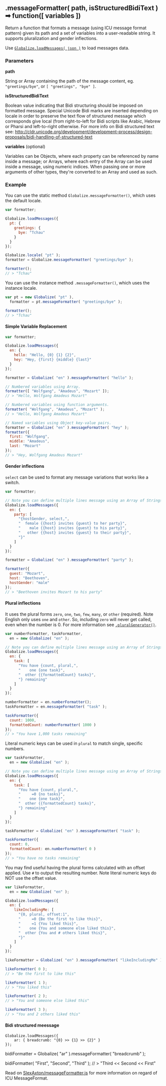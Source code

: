 ## .messageFormatter( path, isStructuredBidiText ) ➡ function([ variables ])

Return a function that formats a message (using ICU message format pattern)
given its path and a set of variables into a user-readable string. It supports
pluralization and gender inflections.

Use [`Globalize.loadMessages( json )`](./load-messages.md) to load
messages data.

### Parameters

**path**

String or Array containing the path of the message content, eg.
`"greetings/bye"`, or `[ "greetings", "bye" ]`.

**isStructuredBidiText**

Boolean value indicating that Bidi structuring should be imposed on formatted message.
Special Unicode Bidi marks are inserted depending on locale in order to preserve the text 
flow of structured message which corresponds give local (from right-to-left for Bidi scripts 
like Arabic, Hebrew or Pharsi and left-to-right otherwise.
For more info on Bidi structured text see: 
http://cldr.unicode.org/development/development-process/design-proposals/bidi-handling-of-structured-text

**variables** (optional)

Variables can be Objects, where each property can be referenced by name inside a
message; or Arrays, where each entry of the Array can be used inside a message,
using numeric indices. When passing one or more arguments of other types,
they're converted to an Array and used as such.

### Example

You can use the static method `Globalize.messageFormatter()`, which uses the default
locale.

```javascript
var formatter;

Globalize.loadMessages({
  pt: {
    greetings: {
      bye: "Tchau"
    }
  }
});

Globalize.locale( "pt" );
formatter = Globalize.messageFormatter( "greetings/bye" );

formatter();
// > "Tchau"
```

You can use the instance method `.messageFormatter()`, which uses the instance locale.

```javascript
var pt = new Globalize( "pt" ),
  formatter = pt.messageFormatter( "greetings/bye" );

formatter();
// > "Tchau"
```

#### Simple Variable Replacement

```javascript
var formatter;

Globalize.loadMessages({
  en: {
    hello: "Hello, {0} {1} {2}",
    hey: "Hey, {first} {middle} {last}"
  }
});

formatter = Globalize( "en" ).messageFormatter( "hello" );

// Numbered variables using Array.
formatter([ "Wolfgang", "Amadeus", "Mozart" ]);
// > "Hello, Wolfgang Amadeus Mozart"

// Numbered variables using function arguments.
formatter( "Wolfgang", "Amadeus", "Mozart" );
// > "Hello, Wolfgang Amadeus Mozart"

// Named variables using Object key-value pairs.
formatter = Globalize( "en" ).messageFormatter( "hey" );
formatter({
  first: "Wolfgang",
  middle: "Amadeus",
  last: "Mozart"
});
// > "Hey, Wolfgang Amadeus Mozart"
```

#### Gender inflections

`select` can be used to format any message variations that works like a switch.

```javascript
var formatter;

// Note you can define multiple lines message using an Array of Strings.
Globalize.loadMessages({
  en: {
    party: [
      "{hostGender, select,",
      "  female {{host} invites {guest} to her party}",
      "    male {{host} invites {guest} to his party}",
      "   other {{host} invites {guest} to their party}",
      "}"
    ]
  }
});

formatter = Globalize( "en" ).messageFormatter( "party" );

formatter({
  guest: "Mozart",
  host: "Beethoven",
  hostGender: "male"
});
// > "Beethoven invites Mozart to his party"
```

#### Plural inflections

It uses the plural forms `zero`, `one`, `two`, `few`, `many`, or `other`
(required). Note English only uses `one` and `other`.  So, including `zero` will
never get called, even when the number is 0. For more information see
[`.pluralGenerator()`](../plural/plural-generator.md).

```javascript
var numberFormatter, taskFormatter,
  en = new Globalize( "en" );

// Note you can define multiple lines message using an Array of Strings.
Globalize.loadMessages({
  en: {
    task: [
      "You have {count, plural,",
      "    one {one task}",
      "  other {{formattedCount} tasks}",
      "} remaining"
    ]
  }
});

numberFormatter = en.numberFormatter();
taskFormatter = en.messageFormatter( "task" );

taskFormatter({
  count: 1000,
  formattedCount: numberFormatter( 1000 )
});
// > "You have 1,000 tasks remaining"
```

Literal numeric keys can be used in `plural` to match single, specific numbers.

```javascript
var taskFormatter,
  en = new Globalize( "en" );

// Note you can define multiple lines message using an Array of Strings.
Globalize.loadMessages({
  en: {
    task: [
      "You have {count, plural,",
      "     =0 {no tasks}",
      "    one {one task}",
      "  other {{formattedCount} tasks}",
      "} remaining"
    ]
  }
});

taskFormatter = Globalize( "en" ).messageFormatter( "task" );

taskFormatter({
  count: 0,
  formattedCount: en.numberFormatter( 0 )
});
// > "You have no tasks remaining"
```

You may find useful having the plural forms calculated with an offset applied.
Use `#` to output the resulting number. Note literal numeric keys do NOT use the
offset value.

```javascript
var likeFormatter,
  en = new Globalize( "en" );

Globalize.loadMessages({
  en: {
    likeIncludingMe: [
      "{0, plural, offset:1",
      "     =0 {Be the first to like this}",
      "     =1 {You liked this}",
      "    one {You and someone else liked this}",
      "  other {You and # others liked this}",
      "}"
    ]
  }
});

likeFormatter = Globalize( "en" ).messageFormatter( "likeIncludingMe" );

likeFormatter( 0 );
// > "Be the first to like this"

likeFormatter( 1 );
// > "You liked this"

likeFormatter( 2 );
// > "You and someone else liked this"

likeFormatter( 3 );
// > "You and 2 others liked this"
```
#### Bidi structured meessage
	Globalize.loadMessages({
		ar: { breadcrumb: "{0} >> {1} >> {2}" }		
	}); 
bidiFormatter = Globalize( "ar" ).messageFormatter( "breadcrumb" );

bidiFormatter( "First", "Second", "Third" );
// > "Third << Second << First"


Read on [SlexAxton/messageFormatter.js][] for more information on regard of ICU
MessageFormat.

[SlexAxton/messageFormatter.js]: https://github.com/SlexAxton/messageformat.js/#no-frills
